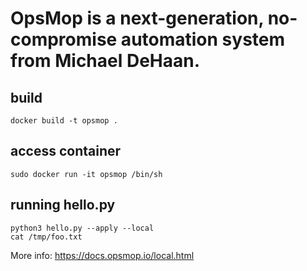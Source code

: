 # OpsMop is a next-generation, no-compromise automation system from Michael DeHaan.

## build

```
docker build -t opsmop .
```

## access container

```
sudo docker run -it opsmop /bin/sh
```

## running hello.py

```
python3 hello.py --apply --local
cat /tmp/foo.txt
```

More info: https://docs.opsmop.io/local.html